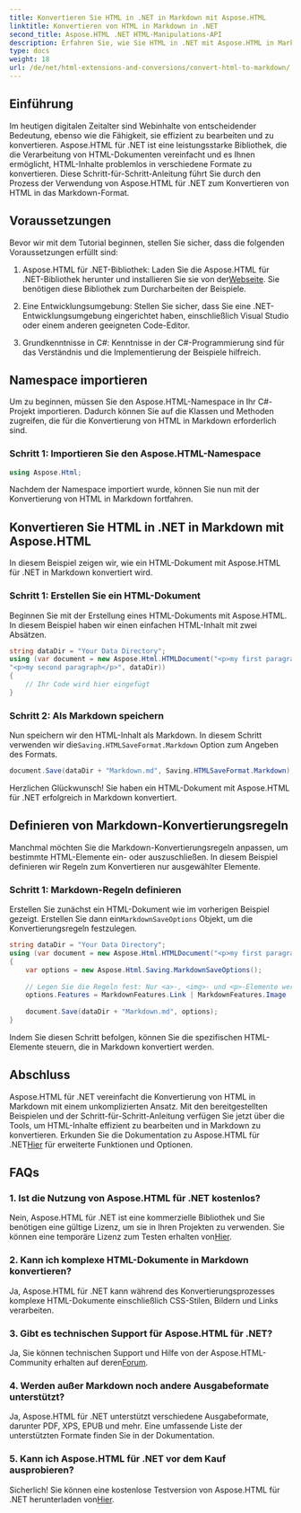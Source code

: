```yaml
---
title: Konvertieren Sie HTML in .NET in Markdown mit Aspose.HTML
linktitle: Konvertieren von HTML in Markdown in .NET
second_title: Aspose.HTML .NET HTML-Manipulations-API
description: Erfahren Sie, wie Sie HTML in .NET mit Aspose.HTML in Markdown konvertieren, um Inhalte effizient zu bearbeiten. Erhalten Sie eine Schritt-für-Schritt-Anleitung für einen nahtlosen Konvertierungsprozess.
type: docs
weight: 18
url: /de/net/html-extensions-and-conversions/convert-html-to-markdown/
---
```


## Einführung

Im heutigen digitalen Zeitalter sind Webinhalte von entscheidender Bedeutung, ebenso wie die Fähigkeit, sie effizient zu bearbeiten und zu konvertieren. Aspose.HTML für .NET ist eine leistungsstarke Bibliothek, die die Verarbeitung von HTML-Dokumenten vereinfacht und es Ihnen ermöglicht, HTML-Inhalte problemlos in verschiedene Formate zu konvertieren. Diese Schritt-für-Schritt-Anleitung führt Sie durch den Prozess der Verwendung von Aspose.HTML für .NET zum Konvertieren von HTML in das Markdown-Format.

## Voraussetzungen

Bevor wir mit dem Tutorial beginnen, stellen Sie sicher, dass die folgenden Voraussetzungen erfüllt sind:

1.  Aspose.HTML für .NET-Bibliothek: Laden Sie die Aspose.HTML für .NET-Bibliothek herunter und installieren Sie sie von der[Webseite](https://releases.aspose.com/html/net/). Sie benötigen diese Bibliothek zum Durcharbeiten der Beispiele.

2. Eine Entwicklungsumgebung: Stellen Sie sicher, dass Sie eine .NET-Entwicklungsumgebung eingerichtet haben, einschließlich Visual Studio oder einem anderen geeigneten Code-Editor.

3. Grundkenntnisse in C#: Kenntnisse in der C#-Programmierung sind für das Verständnis und die Implementierung der Beispiele hilfreich.

## Namespace importieren

Um zu beginnen, müssen Sie den Aspose.HTML-Namespace in Ihr C#-Projekt importieren. Dadurch können Sie auf die Klassen und Methoden zugreifen, die für die Konvertierung von HTML in Markdown erforderlich sind.

### Schritt 1: Importieren Sie den Aspose.HTML-Namespace

```csharp
using Aspose.Html;
```

Nachdem der Namespace importiert wurde, können Sie nun mit der Konvertierung von HTML in Markdown fortfahren.

## Konvertieren Sie HTML in .NET in Markdown mit Aspose.HTML

In diesem Beispiel zeigen wir, wie ein HTML-Dokument mit Aspose.HTML für .NET in Markdown konvertiert wird. 

### Schritt 1: Erstellen Sie ein HTML-Dokument

Beginnen Sie mit der Erstellung eines HTML-Dokuments mit Aspose.HTML. In diesem Beispiel haben wir einen einfachen HTML-Inhalt mit zwei Absätzen.

```csharp
string dataDir = "Your Data Directory";
using (var document = new Aspose.Html.HTMLDocument("<p>my first paragraph</p>" +
"<p>my second paragraph</p>", dataDir))
{
    // Ihr Code wird hier eingefügt
}
```

### Schritt 2: Als Markdown speichern

 Nun speichern wir den HTML-Inhalt als Markdown. In diesem Schritt verwenden wir die`Saving.HTMLSaveFormat.Markdown` Option zum Angeben des Formats.

```csharp
document.Save(dataDir + "Markdown.md", Saving.HTMLSaveFormat.Markdown);
```

Herzlichen Glückwunsch! Sie haben ein HTML-Dokument mit Aspose.HTML für .NET erfolgreich in Markdown konvertiert.

## Definieren von Markdown-Konvertierungsregeln

Manchmal möchten Sie die Markdown-Konvertierungsregeln anpassen, um bestimmte HTML-Elemente ein- oder auszuschließen. In diesem Beispiel definieren wir Regeln zum Konvertieren nur ausgewählter Elemente.

### Schritt 1: Markdown-Regeln definieren

 Erstellen Sie zunächst ein HTML-Dokument wie im vorherigen Beispiel gezeigt. Erstellen Sie dann ein`MarkdownSaveOptions` Objekt, um die Konvertierungsregeln festzulegen.

```csharp
string dataDir = "Your Data Directory";
using (var document = new Aspose.Html.HTMLDocument("<p>my first paragraph</p>", dataDir))
{
    var options = new Aspose.Html.Saving.MarkdownSaveOptions();
    
    // Legen Sie die Regeln fest: Nur <a>-, <img>- und <p>-Elemente werden in Markdown konvertiert.
    options.Features = MarkdownFeatures.Link | MarkdownFeatures.Image | MarkdownFeatures.AutomaticParagraph;
    
    document.Save(dataDir + "Markdown.md", options);
}
```

Indem Sie diesen Schritt befolgen, können Sie die spezifischen HTML-Elemente steuern, die in Markdown konvertiert werden.

## Abschluss

 Aspose.HTML für .NET vereinfacht die Konvertierung von HTML in Markdown mit einem unkomplizierten Ansatz. Mit den bereitgestellten Beispielen und der Schritt-für-Schritt-Anleitung verfügen Sie jetzt über die Tools, um HTML-Inhalte effizient zu bearbeiten und in Markdown zu konvertieren. Erkunden Sie die Dokumentation zu Aspose.HTML für .NET[Hier](https://reference.aspose.com/html/net/) für erweiterte Funktionen und Optionen.

## FAQs

### 1. Ist die Nutzung von Aspose.HTML für .NET kostenlos?

Nein, Aspose.HTML für .NET ist eine kommerzielle Bibliothek und Sie benötigen eine gültige Lizenz, um sie in Ihren Projekten zu verwenden. Sie können eine temporäre Lizenz zum Testen erhalten von[Hier](https://purchase.aspose.com/temporary-license/).

### 2. Kann ich komplexe HTML-Dokumente in Markdown konvertieren?

Ja, Aspose.HTML für .NET kann während des Konvertierungsprozesses komplexe HTML-Dokumente einschließlich CSS-Stilen, Bildern und Links verarbeiten.

### 3. Gibt es technischen Support für Aspose.HTML für .NET?

 Ja, Sie können technischen Support und Hilfe von der Aspose.HTML-Community erhalten auf deren[Forum](https://forum.aspose.com/).

### 4. Werden außer Markdown noch andere Ausgabeformate unterstützt?

Ja, Aspose.HTML für .NET unterstützt verschiedene Ausgabeformate, darunter PDF, XPS, EPUB und mehr. Eine umfassende Liste der unterstützten Formate finden Sie in der Dokumentation.

### 5. Kann ich Aspose.HTML für .NET vor dem Kauf ausprobieren?

 Sicherlich! Sie können eine kostenlose Testversion von Aspose.HTML für .NET herunterladen von[Hier](https://releases.aspose.com/).
